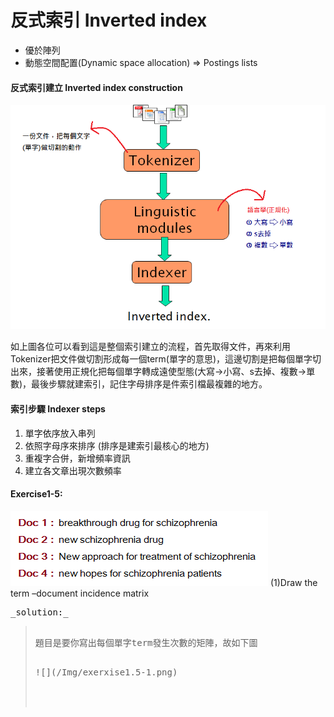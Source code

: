 # 反式索引 Inverted index

* 優於陣列
* 動態空間配置\(Dynamic space allocation\) =&gt; Postings lists

#### 反式索引建立 Inverted index construction

![](/Img/Image05.png)

如上圖各位可以看到這是整個索引建立的流程，首先取得文件，再來利用Tokenizer把文件做切割形成每一個term\(單字的意思\)，這邊切割是把每個單字切出來，接著使用正規化把每個單字轉成遠使型態\(大寫-&gt;小寫、s去掉、複數-&gt;單數\)，最後步驟就建索引，記住字母排序是件索引檔最複雜的地方。

#### 索引步驟 Indexer steps

1. 單字依序放入串列
2. 依照字母序來排序 \(排序是建索引最核心的地方\)
3. 重複字合併，新增頻率資訊
4. 建立各文章出現次數頻率


#### Exercise1-5:

![](/Img/exerxise1.5.png)
(1)Draw the term –document incidence matrix
<pre>_solution:_<blockquote>
題目是要你寫出每個單字term發生次數的矩陣，故如下圖<p>
![](/Img/exerxise1.5-1.png)
